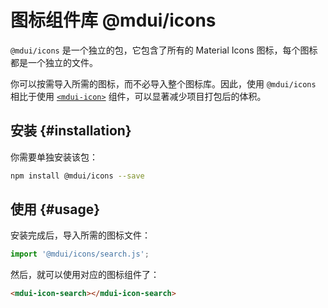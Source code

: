 # 图标组件库 @mdui/icons

`@mdui/icons` 是一个独立的包，它包含了所有的 Material Icons 图标，每个图标都是一个独立的文件。

你可以按需导入所需的图标，而不必导入整个图标库。因此，使用 `@mdui/icons` 相比于使用 [`<mdui-icon>`](/zh-cn/docs/2/components/icon) 组件，可以显著减少项目打包后的体积。

## 安装 {#installation}

你需要单独安装该包：

```bash
npm install @mdui/icons --save
```

## 使用 {#usage}

安装完成后，导入所需的图标文件：

```js
import '@mdui/icons/search.js';
```

然后，就可以使用对应的图标组件了：

```html
<mdui-icon-search></mdui-icon-search>
```
